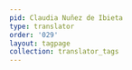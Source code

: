 ```yaml
---
pid: Claudia Nuñez de Ibieta
type: translator
order: '029'
layout: tagpage
collection: translator_tags
---
```

